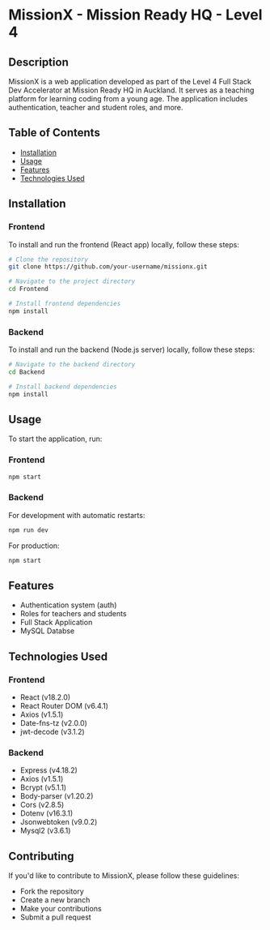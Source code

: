 # MissionX - Mission Ready HQ - Level 4

## Description

MissionX is a web application developed as part of the Level 4 Full Stack Dev Accelerator at Mission Ready HQ in Auckland. It serves as a teaching platform for learning coding from a young age. The application includes authentication, teacher and student roles, and more.

## Table of Contents

- [Installation](#installation)
- [Usage](#usage)
- [Features](#features)
- [Technologies Used](#technologies-used)

## Installation

### Frontend

To install and run the frontend (React app) locally, follow these steps:

```bash
# Clone the repository
git clone https://github.com/your-username/missionx.git

# Navigate to the project directory
cd Frontend

# Install frontend dependencies
npm install
```

### Backend

To install and run the backend (Node.js server) locally, follow these steps:

```bash
# Navigate to the backend directory
cd Backend

# Install backend dependencies
npm install
```

## Usage

To start the application, run:

### Frontend

```bash
npm start
```

### Backend

For development with automatic restarts:

```bash
npm run dev
```

For production:

```bash
npm start
```

## Features

- Authentication system (auth)
- Roles for teachers and students
- Full Stack Application
- MySQL Databse

## Technologies Used

### Frontend

- React (v18.2.0)
- React Router DOM (v6.4.1)
- Axios (v1.5.1)
- Date-fns-tz (v2.0.0)
- jwt-decode (v3.1.2)

### Backend

- Express (v4.18.2)
- Axios (v1.5.1)
- Bcrypt (v5.1.1)
- Body-parser (v1.20.2)
- Cors (v2.8.5)
- Dotenv (v16.3.1)
- Jsonwebtoken (v9.0.2)
- Mysql2 (v3.6.1)

## Contributing

If you'd like to contribute to MissionX, please follow these guidelines:

- Fork the repository
- Create a new branch
- Make your contributions
- Submit a pull request
